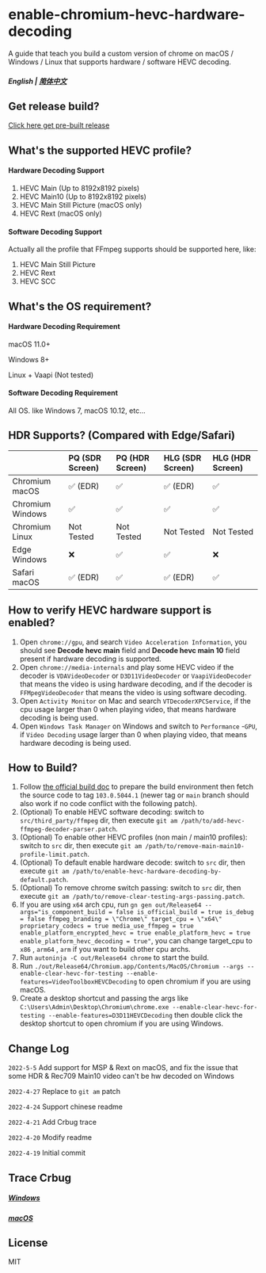 # enable-chromium-hevc-hardware-decoding

A guide that teach you build a custom version of chrome on macOS / Windows / Linux that supports hardware / software HEVC decoding.


##### English | [简体中文](./README.zh_CN.md)

## Get release build?

[Click here get pre-built release](https://github.com/StaZhu/enable-chromium-hevc-hardware-decoding/releases/tag/103.0.5011.0)

## What's the supported HEVC profile?

#### Hardware Decoding Support

1. HEVC Main (Up to 8192x8192 pixels)
2. HEVC Main10 (Up to 8192x8192 pixels)
3. HEVC Main Still Picture (macOS only)
4. HEVC Rext (macOS only)

#### Software Decoding Support

Actually all the profile that FFmpeg supports should be supported here, like:

1. HEVC Main Still Picture
2. HEVC Rext
3. HEVC SCC

## What's the OS requirement?

#### Hardware Decoding Requirement

macOS 11.0+

Windows 8+

Linux + Vaapi (Not tested)

#### Software Decoding Requirement

All OS. like Windows 7, macOS 10.12, etc...

## HDR Supports? (Compared with Edge/Safari) 

|                  | PQ (SDR Screen) | PQ (HDR Screen) | HLG (SDR Screen) | HLG (HDR Screen) |
| :-------------- | :------------- | :------------- | :-------------- | :-------------- |
|  Chromium macOS  |     ✅ (EDR)      |        ✅        |      ✅ (EDR)      |        ✅         |
| Chromium Windows |        ✅        |        ✅        |        ✅         |        ✅         |
|  Chromium Linux  |   Not Tested    |   Not Tested    |    Not Tested    |    Not Tested    |
|   Edge Windows   |        ❌        |        ✅        |        ✅         |        ❌         |
|   Safari macOS   |     ✅ (EDR)      |        ✅        |      ✅ (EDR)      |        ✅         |

## How to verify HEVC hardware support is enabled?

1. Open `chrome://gpu`, and search `Video Acceleration Information`, you should see **Decode hevc main** field and **Decode hevc main 10** field present if hardware decoding is supported.
2. Open `chrome://media-internals` and play some HEVC video if the decoder is `VDAVideoDecoder` or `D3D11VideoDecoder` or `VaapiVideoDecoder` that means the video is using hardware decoding, and if the decoder is `FFMpegVideoDecoder` that means  the video is using software decoding.
3. Open `Activity Monitor` on Mac and search `VTDecoderXPCService`, if the cpu usage larger than 0 when playing video, that means hardware decoding is being used.
4. Open `Windows Task Manager` on Windows and switch to `Performance` -`GPU`, if `Video Decoding` usage larger than 0 when playing video,  that means hardware decoding is being used.

## How to Build?

1. Follow [the official build doc](https://www.chromium.org/developers/how-tos/get-the-code/) to prepare the build environment then fetch the source code to tag `103.0.5044.1` (newer tag or `main` branch should also work if no code conflict with the following patch).
2. (Optional) To enable HEVC software decoding: switch to `src/third_party/ffmpeg` dir, then execute `git am /path/to/add-hevc-ffmpeg-decoder-parser.patch`.
3. (Optional) To enable other HEVC profiles (non main / main10 profiles): switch to `src` dir, then execute `git am /path/to/remove-main-main10-profile-limit.patch`.
4. (Optional) To default enable hardware decode: switch to `src` dir, then execute `git am /path/to/enable-hevc-hardware-decoding-by-default.patch`.
5. (Optional) To remove chrome switch passing: switch to `src` dir, then execute `git am /path/to/remove-clear-testing-args-passing.patch`.
6. If you are using `x64` arch cpu, run `gn gen out/Release64 --args="is_component_build = false is_official_build = true is_debug = false ffmpeg_branding = \"Chrome\" target_cpu = \"x64\" proprietary_codecs = true media_use_ffmpeg = true enable_platform_encrypted_hevc = true enable_platform_hevc = true enable_platform_hevc_decoding = true"`,  you can change target_cpu to `x86` , `arm64` , `arm` if you want to build other cpu archs.
7. Run `autoninja -C out/Release64 chrome` to start the build.
8. Run `./out/Release64/Chromium.app/Contents/MacOS/Chromium --args --enable-clear-hevc-for-testing --enable-features=VideoToolboxHEVCDecoding` to open chromium if you are using macOS.
9. Create a desktop shortcut and passing the args like `C:\Users\Admin\Desktop\Chromium\chrome.exe --enable-clear-hevc-for-testing --enable-features=D3D11HEVCDecoding` then double click the desktop shortcut to open chromium if you are using Windows.

## Change Log

`2022-5-5` Add support for MSP & Rext on macOS, and fix the issue that some HDR & Rec709 Main10 video can't be hw decoded on Windows

`2022-4-27` Replace to `git am` patch

`2022-4-24` Support chinese readme

`2022-4-21` Add Crbug trace

`2022-4-20` Modify readme

`2022-4-19` Initial commit

## Trace Crbug

##### [Windows](https://crbug.com/1286132)

##### [macOS](https://crbug.com/1300444)

## License

MIT
